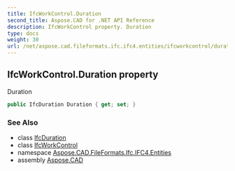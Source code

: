 ```yaml
---
title: IfcWorkControl.Duration
second_title: Aspose.CAD for .NET API Reference
description: IfcWorkControl property. Duration
type: docs
weight: 30
url: /net/aspose.cad.fileformats.ifc.ifc4.entities/ifcworkcontrol/duration/
---
```

## IfcWorkControl.Duration property

Duration

```csharp
public IfcDuration Duration { get; set; }
```

### See Also

* class [IfcDuration](../../../aspose.cad.fileformats.ifc.ifc4.types/ifcduration/)
* class [IfcWorkControl](../)
* namespace [Aspose.CAD.FileFormats.Ifc.IFC4.Entities](../../ifcworkcontrol/)
* assembly [Aspose.CAD](../../../)



